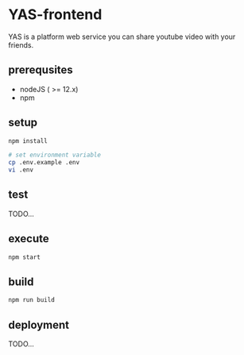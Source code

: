 # YAS-frontend

YAS is a platform web service you can share youtube video with your friends.

## prerequsites
 - nodeJS ( >= 12.x)
 - npm

## setup
```bash
npm install

# set environment variable
cp .env.example .env
vi .env
```

## test
TODO...

## execute
```bash
npm start
```

## build
```bash
npm run build
```

## deployment
TODO...